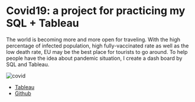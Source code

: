 # Covid19: a project for practicing my SQL + Tableau

The world is becoming more and more open for traveling. With the high percentage of infected population, high fully-vaccinated rate as well as the low death rate, EU may be the best place for tourists to go around. To help people have the idea about pandemic situation, I create a dash board by SQL and Tableau.

![covid](Figs/sql_tableau_covid.png)

- [Tableau](https://public.tableau.com/app/profile/tsunghan.hsieh/viz/covid19_16606524256070/1)
- [Github](https://github.com/pocession/sql_portfolio)
